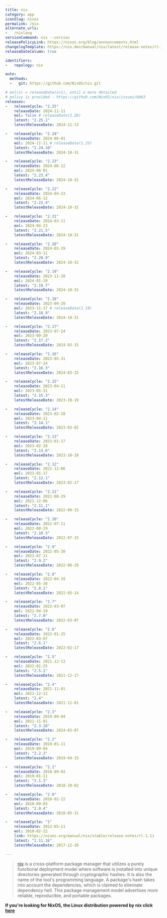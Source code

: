 ```yaml
---
title: nix
category: app
iconSlug: nixos
permalink: /nix
alternate_urls:
-   /nixlang
versionCommand: nix --version
releasePolicyLink: https://nixos.org/blog/announcements.html
changelogTemplate: https://nix.dev/manual/nix/latest/release-notes/rl-__RELEASE_CYCLE__
releaseDateColumn: true

identifiers:
-   repology: nix

auto:
  methods:
  -   git: https://github.com/NixOS/nix.git

# eol(x) = releaseDate(x+1), until a more detailed
# policy is provided - https://github.com/NixOS/nix/issues/6063
releases:
-   releaseCycle: "2.25"
    releaseDate: 2024-11-11
    eol: false # releaseDate(2.26)
    latest: "2.25.1"
    latestReleaseDate: 2024-11-13

-   releaseCycle: "2.24"
    releaseDate: 2024-08-01
    eol: 2024-11-11 # releaseDate(2.25)
    latest: "2.24.10"
    latestReleaseDate: 2024-10-31

-   releaseCycle: "2.23"
    releaseDate: 2024-06-12
    eol: 2024-08-01
    latest: "2.23.4"
    latestReleaseDate: 2024-10-31

-   releaseCycle: "2.22"
    releaseDate: 2024-04-23
    eol: 2024-06-12
    latest: "2.22.4"
    latestReleaseDate: 2024-10-31

-   releaseCycle: "2.21"
    releaseDate: 2024-03-11
    eol: 2024-04-23
    latest: "2.21.5"
    latestReleaseDate: 2024-10-31

-   releaseCycle: "2.20"
    releaseDate: 2024-01-29
    eol: 2024-03-11
    latest: "2.20.9"
    latestReleaseDate: 2024-10-31

-   releaseCycle: "2.19"
    releaseDate: 2023-11-20
    eol: 2024-01-29
    latest: "2.19.7"
    latestReleaseDate: 2024-10-31

-   releaseCycle: "2.18"
    releaseDate: 2023-09-20
    eol: 2023-11-17 # releaseDate(2.19)
    latest: "2.18.9"
    latestReleaseDate: 2024-10-31

-   releaseCycle: "2.17"
    releaseDate: 2023-07-24
    eol: 2023-09-20
    latest: "2.17.2"
    latestReleaseDate: 2024-03-15

-   releaseCycle: "2.16"
    releaseDate: 2023-05-31
    eol: 2023-07-24
    latest: "2.16.3"
    latestReleaseDate: 2024-03-15

-   releaseCycle: "2.15"
    releaseDate: 2023-04-11
    eol: 2023-05-31
    latest: "2.15.3"
    latestReleaseDate: 2023-10-19

-   releaseCycle: "2.14"
    releaseDate: 2023-02-28
    eol: 2023-04-11
    latest: "2.14.1"
    latestReleaseDate: 2023-03-02

-   releaseCycle: "2.13"
    releaseDate: 2023-01-17
    eol: 2023-02-28
    latest: "2.13.6"
    latestReleaseDate: 2023-10-18

-   releaseCycle: "2.12"
    releaseDate: 2022-12-06
    eol: 2023-01-17
    latest: "2.12.1"
    latestReleaseDate: 2023-02-27

-   releaseCycle: "2.11"
    releaseDate: 2022-08-29
    eol: 2022-12-06
    latest: "2.11.1"
    latestReleaseDate: 2022-09-15

-   releaseCycle: "2.10"
    releaseDate: 2022-07-11
    eol: 2022-08-29
    latest: "2.10.3"
    latestReleaseDate: 2022-07-15

-   releaseCycle: "2.9"
    releaseDate: 2022-05-30
    eol: 2022-07-11
    latest: "2.9.2"
    latestReleaseDate: 2022-06-29

-   releaseCycle: "2.8"
    releaseDate: 2022-04-19
    eol: 2022-05-30
    latest: "2.8.1"
    latestReleaseDate: 2022-05-14

-   releaseCycle: "2.7"
    releaseDate: 2022-03-07
    eol: 2022-04-19
    latest: "2.7.0"
    latestReleaseDate: 2022-03-07

-   releaseCycle: "2.6"
    releaseDate: 2022-01-25
    eol: 2022-03-07
    latest: "2.6.1"
    latestReleaseDate: 2022-02-17

-   releaseCycle: "2.5"
    releaseDate: 2021-12-13
    eol: 2022-01-25
    latest: "2.5.1"
    latestReleaseDate: 2021-12-17

-   releaseCycle: "2.4"
    releaseDate: 2021-11-01
    eol: 2021-12-13
    latest: "2.4"
    latestReleaseDate: 2021-11-01

-   releaseCycle: "2.3"
    releaseDate: 2019-09-04
    eol: 2021-11-01
    latest: "2.3.18"
    latestReleaseDate: 2024-03-07

-   releaseCycle: "2.2"
    releaseDate: 2019-01-11
    eol: 2019-09-04
    latest: "2.2.2"
    latestReleaseDate: 2019-04-15

-   releaseCycle: "2.1"
    releaseDate: 2018-09-03
    eol: 2019-01-11
    latest: "2.1.3"
    latestReleaseDate: 2018-10-02

-   releaseCycle: "2.0"
    releaseDate: 2018-02-22
    eol: 2018-09-03
    latest: "2.0.4"
    latestReleaseDate: 2018-05-31

-   releaseCycle: "1"
    releaseDate: 2012-05-11
    eol: 2018-02-22
    link: https://nixos.org/manual/nix/stable/release-notes/rl-1.11
    latest: "1.11.16"
    latestReleaseDate: 2017-12-20

---
```


> [nix](https://nixos.org/) is a cross-platform package manager that utilizes a purely functional
> deployment model where software is installed into unique directories generated through
> cryptographic hashes. It is also the name of the tool's programming language. A package's hash
> takes into account the dependencies, which is claimed to eliminate dependency hell. This package
> management model advertises more reliable, reproducible, and portable packages.

**If you're looking for NixOS, the Linux distribution powered by nix click [here](./nixos)**
